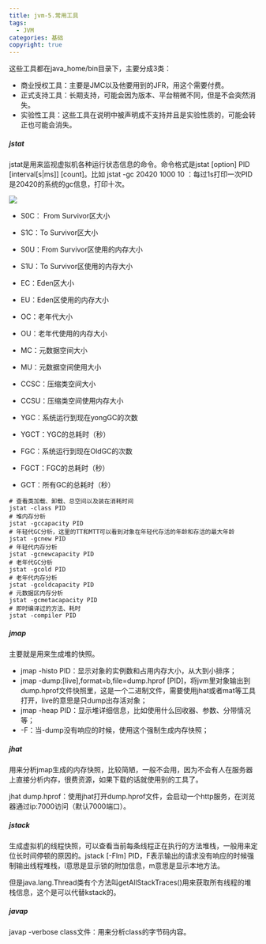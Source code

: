 ```yaml
---
title: jvm-5.常用工具
tags:
  - JVM
categories: 基础
copyright: true
---
```


这些工具都在java_home/bin目录下，主要分成3类：

*   商业授权工具：主要是JMC以及他要用到的JFR，用这个需要付费。
*   正式支持工具：长期支持，可能会因为版本、平台稍微不同，但是不会突然消失。
*   实验性工具：这些工具在说明中被声明成不支持并且是实验性质的，可能会转正也可能会消失。

##### jstat

jstat是用来监视虚拟机各种运行状态信息的命令。命令格式是jstat [option] PID [interval[s|ms]] [count]。比如 jstat -gc 20420 1000 10 ：每过1s打印一次PID是20420的系统的gc信息，打印十次。

![](https://tva1.sinaimg.cn/large/006tNbRwly1gatx2glmk3j30r101ua9z.jpg)

* S0C： From Survivor区大小

* S1C：To Survivor区大小

* S0U：From Survivor区使用的内存大小

* S1U：To Survivor区使用的内存大小

* EC：Eden区大小

* EU：Eden区使用的内存大小

* OC：老年代大小

* OU：老年代使用的内存大小

* MC：元数据空间大小

* MU：元数据空间使用大小

* CCSC：压缩类空间大小

* CCSU：压缩类空间使用内存大小

* YGC：系统运行到现在yongGC的次数

* YGCT：YGC的总耗时（秒）

* FGC：系统运行到现在OldGC的次数

* FGCT：FGC的总耗时（秒）

* GCT：所有GC的总耗时（秒）

```shell
# 查看类加载、卸载、总空间以及装在消耗时间
jstat -class PID
# 堆内存分析
jstat -gccapacity PID
# 年轻代GC分析，这里的TT和MTT可以看到对象在年轻代存活的年龄和存活的最大年龄
jstat -gcnew PID
# 年轻代内存分析
jstat -gcnewcapacity PID
# 老年代GC分析
jstat -gcold PID
# 老年代内存分析
jstat -gcoldcapacity PID
# 元数据区内存分析
jstat -gcmetacapacity PID
# 即时编译过的方法、耗时
jstat -compiler PID
```

##### jmap

主要就是用来生成堆的快照。

*   jmap -histo PID：显示对象的实例数和占用内存大小，从大到小排序；
*   jmap -dump:[live],format=b,file=dump.hprof [PID]，将jvm里对象输出到dump.hprof文件快照里，这是一个二进制文件，需要使用jhat或者mat等工具打开，live的意思是只dump出存活对象；
*   jmap -heap PID：显示堆详细信息，比如使用什么回收器、参数、分带情况等；
*   -F：当-dump没有响应的时候，使用这个强制生成内存快照；

##### jhat

用来分析jmap生成的内存快照，比较简陋，一般不会用，因为不会有人在服务器上直接分析内存，很费资源，如果下载的话就使用别的工具了。

jhat dump.hprof：使用jhat打开dump.hprof文件，会启动一个http服务，在浏览器通过ip:7000访问（默认7000端口）。

##### jstack

生成虚拟机的线程快照，可以查看当前每条线程正在执行的方法堆栈，一般用来定位长时间停顿的原因的。jstack [-Flm] PID，F表示输出的请求没有响应的时候强制输出线程堆栈，l意思是显示锁的附加信息，m意思是显示本地方法。

但是java.lang.Thread类有个方法叫getAllStackTraces()用来获取所有线程的堆栈信息，这个是可以代替kstack的。

##### javap

javap -verbose class文件：用来分析class的字节码内容。